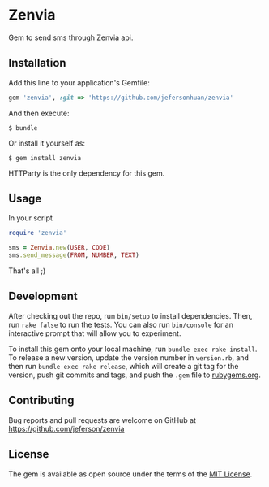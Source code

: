 # Zenvia

Gem to send sms through Zenvia api.

## Installation

Add this line to your application's Gemfile:

```ruby
gem 'zenvia', :git => 'https://github.com/jefersonhuan/zenvia'
```

And then execute:

    $ bundle

Or install it yourself as:

    $ gem install zenvia

HTTParty is the only dependency for this gem.

## Usage

In your script
```ruby
require 'zenvia'

sms = Zenvia.new(USER, CODE)
sms.send_message(FROM, NUMBER, TEXT)
```

That's all ;)

## Development

After checking out the repo, run `bin/setup` to install dependencies. Then, run `rake false` to run the tests. You can also run `bin/console` for an interactive prompt that will allow you to experiment.

To install this gem onto your local machine, run `bundle exec rake install`. To release a new version, update the version number in `version.rb`, and then run `bundle exec rake release`, which will create a git tag for the version, push git commits and tags, and push the `.gem` file to [rubygems.org](https://rubygems.org).

## Contributing

Bug reports and pull requests are welcome on GitHub at https://github.com/jeferson/zenvia


## License

The gem is available as open source under the terms of the [MIT License](http://opensource.org/licenses/MIT).

